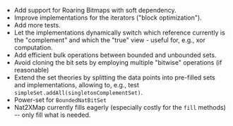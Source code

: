 
 * Add support for Roaring Bitmaps with soft dependency.
 * Improve implementations for the iterators ("block optimization").
 * Add more tests.
 * Let the implementations dynamically switch which reference currently is the "complement" and which the "true" view - useful for, e.g., xor computation.
 * Add efficient bulk operations between bounded and unbounded sets.
 * Avoid cloning the bit sets by employing multiple "bitwise" operations (if reasonable)
 * Extend the set theories by splitting the data points into pre-filled sets and implementations, allowing to, e.g., test `simpleSet.addAll(singletonComplementSet)`.
 * Power-set for `BoundedNatBitSet`
 * Nat2XMap currently fills eagerly (especially costly for the `fill` methods) -- only fill what is needed.
